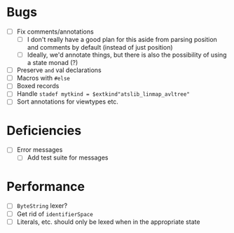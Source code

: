 # Bugs
- [ ] Fix comments/annotations
  - [ ] I don't really have a good plan for this aside from parsing position and
    comments by default (instead of just position)
  - [ ] Ideally, we'd annotate things, but there is also the possibility of
    using a state monad (?)
- [ ] Preserve `and` val declarations
- [ ] Macros with `#else`
- [ ] Boxed records
- [ ] Handle `stadef mytkind = $extkind"atslib_linmap_avltree"`
- [ ] Sort annotations for viewtypes etc.
# Deficiencies
- [ ] Error messages
  - [ ] Add test suite for messages
# Performance
- [ ] `ByteString` lexer?
- [ ] Get rid of `identifierSpace`
- [ ] Literals, etc. should only be lexed when in the appropriate state
